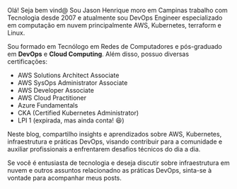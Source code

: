 Olá! Seja bem vind@ Sou Jason Henrique moro em Campinas trabalho com Tecnologia desde 2007 e atualmente sou DevOps Engineer especializado em computação em nuvem principalmente AWS, Kubernetes, terraform e Linux. 

Sou formado em Tecnólogo em Redes de Computadores e pós-graduado em **DevOps** e **Cloud Computing**. Além disso, possuo diversas certificações: 

- AWS Solutions Architect Associate
- AWS SysOps Administrator Associate
- AWS Developer Associate
- AWS Cloud Practitioner
- Azure Fundamentals
- CKA (Certified Kubernetes Administrator)
- LPI 1 (expirada, mas ainda conta! 😆)

Neste blog, compartilho insights e aprendizados sobre AWS, Kubernetes, infraestrutura e práticas DevOps, visando contribuir para a comunidade e auxiliar profissionais a enfrentarem desafios técnicos do dia a dia.

Se você é entusiasta de tecnologia e deseja discutir sobre infraestrutura em nuvem e outros assuntos relacionadno as práticas DevOps, sinta-se à vontade para acompanhar meus posts.
